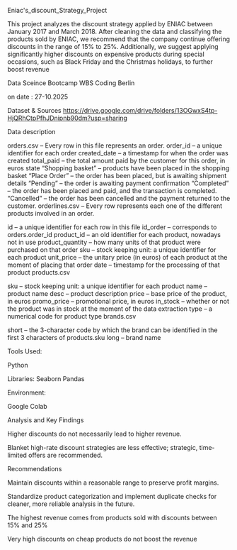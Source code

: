 Eniac's_discount_Strategy_Project

This project analyzes the discount strategy applied by ENIAC between January 2017 and March 2018. After cleaning the data and classifying the products sold by ENIAC, we recommend that the company continue offering discounts in the range of 15% to 25%. Additionally, we suggest applying significantly higher discounts on expensive products during special occasions, such as Black Friday and the Christmas holidays, to further boost revenue

Data Sceince Bootcamp WBS Coding Berlin 

on date : 27-10.2025

 Dataset & Sources https://drive.google.com/drive/folders/13OGwxS4tp-HjQRhCtpPfhJDnipnb90dm?usp=sharing

Data description

orders.csv – Every row in this file represents an order.
order_id – a unique identifier for each order
created_date – a timestamp for when the order was created
total_paid – the total amount paid by the customer for this order, in euros state
“Shopping basket” – products have been placed in the shopping basket
“Place Order” – the order has been placed, but is awaiting shipment details
“Pending” – the order is awaiting payment confirmation
“Completed” – the order has been placed and paid, and the transaction is completed.
“Cancelled” – the order has been cancelled and the payment returned to the customer.
orderlines.csv – Every row represents each one of the different products involved in an order.

id – a unique identifier for each row in this file
id_order – corresponds to orders.order_id
product_id – an old identifier for each product, nowadays not in use
product_quantity – how many units of that product were purchased on that order
sku – stock keeping unit: a unique identifier for each product
unit_price – the unitary price (in euros) of each product at the moment of placing that order
date – timestamp for the processing of that product
products.csv

sku – stock keeping unit: a unique identifier for each product
name – product name
desc – product description
price – base price of the product, in euros
promo_price – promotional price, in euros
in_stock – whether or not the product was in stock at the moment of the data extraction
type – a numerical code for product type
brands.csv

short – the 3-character code by which the brand can be identified in the first 3 characters of products.sku
long – brand name

Tools Used:

Python

Libraries:
Seaborn
Pandas

Environment:

Google Colab

Analysis and Key Findings

Higher discounts do not necessarily lead to higher revenue.

Blanket high-rate discount strategies are less effective; strategic, time-limited offers are recommended.

Recommendations

Maintain discounts within a reasonable range to preserve profit margins.

Standardize product categorization and implement duplicate checks for cleaner, more reliable analysis in the future.

The highest revenue comes from products sold with discounts between 15% and 25%

Very high discounts on cheap products do not boost the revenue

